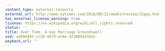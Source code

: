 ```yaml
---
content_type: external-resource
external_url: http://www.nytimes.com/2010/08/22/weekinreview/22gay.html?_r=0
has_external_license_warning: true
license: https://en.wikipedia.org/wiki/All_rights_reserved
status: ''
title: Over Time. A Gay Marriage Groundswell
uid: aab9e443-cc28-467d-ac8e-422889a43da3
wayback_url: ''
---
```

